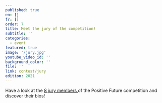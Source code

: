 ```yaml
---
published: true
en: []
fr: []
order: 7
title: Meet the jury of the competition!
subtitle: ''
categories:
  - event
featured: true
image: '/jury.jpg'
youtube_video_id: ''
background_color: ''
file: ''
link: contest/jury
edition: 2021
---
```


Have a look at the [8 jury members ](https://www.positive-future.org/contest/jury)of the Positive Future competition and discover their bios!
